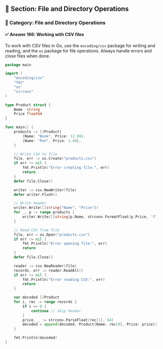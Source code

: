 ## 📘 Section: File and Directory Operations  
### 🔹 Category: File and Directory Operations  
#### ✅ Answer 166: Working with CSV files

To work with CSV files in Go, use the `encoding/csv` package for writing and reading, and the `os` package for file operations. Always handle errors and close files when done.

```go
package main

import (
    "encoding/csv"
    "fmt"
    "os"
    "strconv"
)

type Product struct {
    Name  string
    Price float64
}

func main() {
    products := []Product{
        {Name: "Book", Price: 12.99},
        {Name: "Pen", Price: 1.49},
    }

    // Write CSV to file
    file, err := os.Create("products.csv")
    if err != nil {
        fmt.Println("Error creating file:", err)
        return
    }
    defer file.Close()

    writer := csv.NewWriter(file)
    defer writer.Flush()

    // Write header
    writer.Write([]string{"Name", "Price"})
    for _, p := range products {
        writer.Write([]string{p.Name, strconv.FormatFloat(p.Price, 'f', 2, 64)})
    }

    // Read CSV from file
    file, err = os.Open("products.csv")
    if err != nil {
        fmt.Println("Error opening file:", err)
        return
    }
    defer file.Close()

    reader := csv.NewReader(file)
    records, err := reader.ReadAll()
    if err != nil {
        fmt.Println("Error reading CSV:", err)
        return
    }

    var decoded []Product
    for i, rec := range records {
        if i == 0 {
            continue // skip header
        }
        price, _ := strconv.ParseFloat(rec[1], 64)
        decoded = append(decoded, Product{Name: rec[0], Price: price})
    }

    fmt.Println(decoded)
}
```
